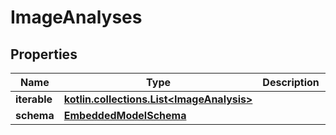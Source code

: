 
# ImageAnalyses

## Properties
Name | Type | Description | Notes
------------ | ------------- | ------------- | -------------
**iterable** | [**kotlin.collections.List&lt;ImageAnalysis&gt;**](ImageAnalysis) |  | 
**schema** | [**EmbeddedModelSchema**](EmbeddedModelSchema) |  |  [optional]



